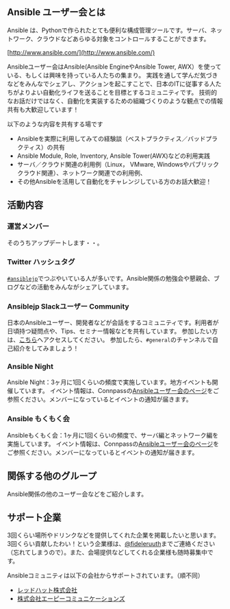 
## Ansible ユーザー会とは
Ansible は、Pythonで作られたとても便利な構成管理ツールです。サーバ、ネットワーク、クラウドなどあらゆる対象をコントロールすることができます。

[http://www.ansible.com/](http://www.ansible.com/)

Ansibleユーザー会はAnsible(Ansible EngineやAnsible Tower, AWX）を使っている、もしくは興味を持っている人たちの集まり。
実践を通して学んだ気づきなどをみんなでシェアし、アクションを起こすことで、日本のITに従事する人たちがよりよい自動化ライフを送ることを目標とするコミュニティです。
技術的なお話だけではなく、自動化を実装するための組織づくりのような観点での情報共有も大歓迎しています！

以下のような内容を共有する場です
- Ansibleを実際に利用してみての経験談（ベストプラクティス／バッドプラクティス）の共有
- Ansible Module, Role, Inventory, Ansible Tower(AWX)などの利用実践
- サーバ／クラウド関連の利用例（Linux， VMware, Windowsやパブリッククラウド関連）、ネットワーク関連での利用例、
- その他Ansibleを活用して自動化をチャレンジしている方のお話大歓迎！

## 活動内容
### 運営メンバー
そのうちアップデートします・・。

### Twitter ハッシュタグ
[`#ansiblejp`](https://twitter.com/hashtag/ansiblejp)でつぶやいている人が多いです。Ansible関係の勉強会や懇親会、ブログなどの活動をみんながシェアしています。

### Ansiblejp Slackユーザー Community
日本のAnsibleユーザー、開発者などが会話をするコミュニティです。利用者が日頃持つ疑問点や、Tips、セミナー情報などを共有しています。
参加したい方は、[こちら](http://bit.ly/ansiblejp-slack)へアクセスしてください。
参加したら、`#general`のチャンネルで自己紹介をしてみましょう！

### Ansible Night
Ansible Night：3ヶ月に1回くらいの頻度で実施しています。地方イベントも開催しています。
イベント情報は、Connpassの[Ansibleユーザー会のページ](https://ansible-users.connpass.com/)をご参照ください。メンバーになっているとイベントの通知が届きます。

### Ansible もくもく会
Ansibleもくもく会：1ヶ月に1回くらいの頻度で、サーバ編とネットワーク編を実施しています。
イベント情報は、Connpassの[Ansibleユーザー会のページ](https://ansible-users.connpass.com/)をご参照ください。メンバーになっているとイベントの通知が届きます。

## 関係する他のグループ
Ansible関係の他のユーザー会などをご紹介します。

## サポート企業
3回くらい場所やドリンクなどを提供してくれた企業を掲載したいと思います。3回くらい貢献したわい！という企業様は、[@fideleruuth](https://twitter.com/fideleruuth)までご連絡ください（忘れてしまうので）。また、会場提供などしてくれる企業様も随時募集中です。

Ansibleコミュニティは以下の会社からサポートされています。（順不同）

- [レッドハット株式会社](https://www.redhat.com/ja/explore/ansible)
- [株式会社エーピーコミュニケーションズ](https://www.ap-com.co.jp/)

